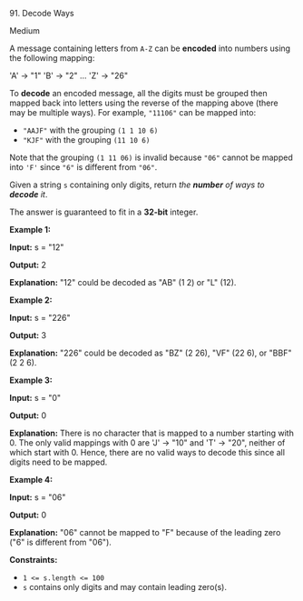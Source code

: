 ﻿91\. Decode Ways

Medium

A message containing letters from `A-Z` can be **encoded** into numbers using the following mapping:

'A' -> "1" 'B' -> "2" ... 'Z' -> "26" 

To **decode** an encoded message, all the digits must be grouped then mapped back into letters using the reverse of the mapping above (there may be multiple ways). For example, `"11106"` can be mapped into:

*   `"AAJF"` with the grouping `(1 1 10 6)`
*   `"KJF"` with the grouping `(11 10 6)`

Note that the grouping `(1 11 06)` is invalid because `"06"` cannot be mapped into `'F'` since `"6"` is different from `"06"`.

Given a string `s` containing only digits, return _the **number** of ways to **decode** it_.

The answer is guaranteed to fit in a **32-bit** integer.

**Example 1:**

**Input:** s = "12"

**Output:** 2

**Explanation:** "12" could be decoded as "AB" (1 2) or "L" (12). 

**Example 2:**

**Input:** s = "226"

**Output:** 3

**Explanation:** "226" could be decoded as "BZ" (2 26), "VF" (22 6), or "BBF" (2 2 6). 

**Example 3:**

**Input:** s = "0"

**Output:** 0

**Explanation:** There is no character that is mapped to a number starting with 0. The only valid mappings with 0 are 'J' -> "10" and 'T' -> "20", neither of which start with 0. Hence, there are no valid ways to decode this since all digits need to be mapped. 

**Example 4:**

**Input:** s = "06"

**Output:** 0

**Explanation:** "06" cannot be mapped to "F" because of the leading zero ("6" is different from "06"). 

**Constraints:**

*   `1 <= s.length <= 100`
*   `s` contains only digits and may contain leading zero(s).
